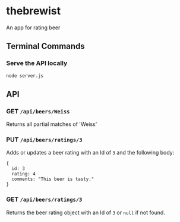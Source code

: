 # thebrewist

An app for rating beer

## Terminal Commands

### Serve the API locally

```bash
node server.js
```

## API

### GET `/api/beers/Weiss`

Returns all partial matches of 'Weiss'

### PUT `/api/beers/ratings/3`

Adds or updates a beer rating with an Id of `3` and the following body:

```
{
  id: 3
  rating: 4
  comments: "This beer is tasty."
}
```

### GET `/api/beers/ratings/3`

Returns the beer rating object with an Id of `3` or `null` if not found.
